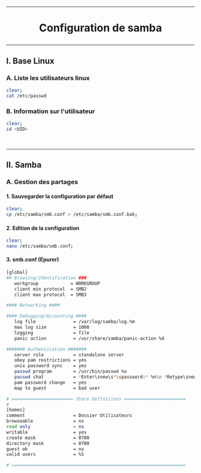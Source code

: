 --------------------------------------------------------------------------------------------------------------------------------------------
# <p align='center'> Configuration de samba </p>
--------------------------------------------------------------------------------------------------------------------------------------------
## I. Base Linux
### A. Liste les utilisateurs linux
```bash
clear;
cat /etc/passwd
```
### B. Information sur l'utilisateur
```bash
clear;
id <UID>
```

<br />

--------------------------------------------------------------------------------------------------------------------------------------------
## II. Samba
### A. Gestion des partages
#### 1. Sauvegarder la configuration par défaut
```bash
clear;
cp /etc/samba/smb.conf > /etc/samba/smb.conf.bak;
```

#### 2. Edition de la configuration
```bash
clear;
nano /etc/samba/smb.conf;
```
#### 3. smb.conf (Epurer)
```bash
[global]
## Browsing/Identification ###
   workgroup            = WORKGROUP
   client min protocol  = SMB2
   client max protocol  = SMB3

#### Networking ####

#### Debugging/Accounting ####
   log file              = /var/log/samba/log.%m
   max log size          = 1000
   logging               = file
   panic action          = /usr/share/samba/panic-action %d

####### Authentication #######
   server role           = standalone server
   obey pam restrictions = yes
   unix password sync    = yes
   passwd program        = /usr/bin/passwd %u
   passwd chat           = *Enter\snew\s*\spassword:* %n\n *Retype\snew\s*\spassword:* %n\n *password\supdated\ssuccessfully* .
   pam password change   = yes
   map to guest          = bad user

# ======================= Share Definitions =======================
#
[homes]
comment                  = Dossier Utilisateurs
browseable               = no
read only                = no
writable                 = yes
create mask              = 0700
directory mask           = 0700
guest ok                 = no
valid users              = %S

# =================================================================
```
